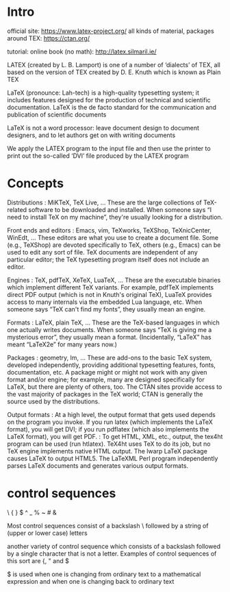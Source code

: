# Intro

official site: <https://www.latex-project.org/>
all kinds of material, packages around TEX: <https://ctan.org/>

tutorial:
online book (no math): <http://latex.silmaril.ie/>

LATEX (created by L. B. Lamport) is one of a number of ‘dialects’ of TEX, all based on the version of TEX created by D. E. Knuth which is known as Plain TEX

LaTeX (pronounce: Lah-tech) is a high-quality typesetting system; it includes features designed for the production of technical and scientific documentation. LaTeX is the de facto standard for the communication and publication of scientific documents

LaTeX is not a word processor: leave document design to document designers, and to let authors get on with writing documents

We apply the LATEX program to the input file and then use the printer to print out the so-called ‘DVI’ file produced by the LATEX program

# Concepts

Distributions
: MiKTeX, TeX Live, … These are the large collections of TeX-related software to be downloaded and installed. When someone says “I need to install TeX on my machine”, they're usually looking for a distribution.

Front ends and editors
: Emacs, vim, TeXworks, TeXShop, TeXnicCenter, WinEdt, … These editors are what you use to create a document file. Some (e.g., TeXShop) are devoted specifically to TeX, others (e.g., Emacs) can be used to edit any sort of file. TeX documents are independent of any particular editor; the TeX typesetting program itself does not include an editor.

Engines
: TeX, pdfTeX, XeTeX, LuaTeX, … These are the executable binaries which implement different TeX variants. For example, pdfTeX implements direct PDF output (which is not in Knuth's original TeX), LuaTeX provides access to many internals via the embedded Lua language, etc. When someone says “TeX can't find my fonts”, they usually mean an engine.

Formats
: LaTeX, plain TeX, … These are the TeX-based languages in which one actually writes documents. When someone says “TeX is giving me a mysterious error”, they usually mean a format. (Incidentally, “LaTeX” has meant “LaTeX2e” for many years now.)

Packages
: geometry, lm, … These are add-ons to the basic TeX system, developed independently, providing additional typesetting features, fonts, documentation, etc. A package might or might not work with any given format and/or engine; for example, many are designed specifically for LaTeX, but there are plenty of others, too. The CTAN sites provide access to the vast majority of packages in the TeX world; CTAN is generally the source used by the distributions.

Output formats
: At a high level, the output format that gets used depends on the program you invoke. If you run latex (which implements the LaTeX format), you will get DVI; if you run pdflatex (which also implements the LaTeX format), you will get PDF.
: To get HTML, XML, etc., output, the tex4ht program can be used (run htlatex). TeX4ht uses TeX to do its job, but no TeX engine implements native HTML output. The lwarp LaTeX package causes LaTeX to output HTML5. The LaTeXML Perl program independently parses LaTeX documents and generates various output formats.

# control sequences
\ { } $ ^ _ % ~ # &

Most control sequences consist of a backslash \ followed by a string of (upper or lower case) letters

another variety of control sequence which consists of a backslash followed by a single character that is not a letter. Examples of control sequences of this sort are \{, \" and \$

$ is used when one is changing from ordinary text to a mathematical expression and when one is changing back to ordinary text

